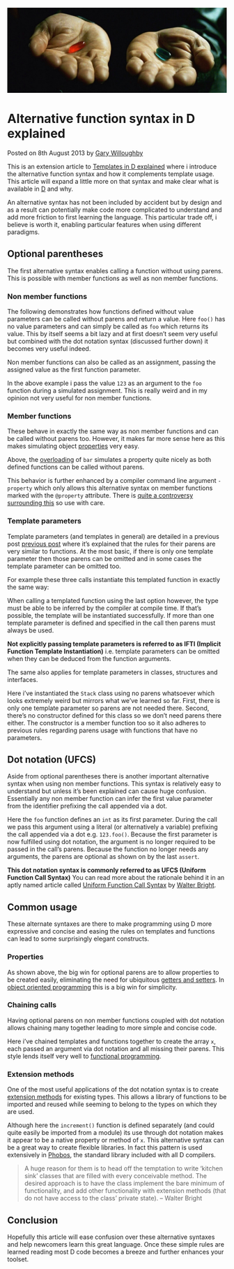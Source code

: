 ![](/articles/images/alternative-function-syntax-in-d-banner.png)

# Alternative function syntax in D explained

<time>Posted on 8th August 2013 by [Gary Willoughby](/pages/about.html)</time>

This is an extension article to [Templates in D explained](/articles/templates-in-d-explained.html) where i introduce the alternative function syntax and how it complements template usage. This article will expand a little more on that syntax and make clear what is available in [D](https://dlang.org/) and why.

An alternative syntax has not been included by accident but by design and as a result can potentially make code more complicated to understand and add more friction to first learning the language. This particular trade off, i believe is worth it, enabling particular features when using different paradigms.


## Optional parentheses
The first alternative syntax enables calling a function without using parens. This is possible with member functions as well as non member functions.

### Non member functions

The following demonstrates how functions defined without value parameters can be called without parens and return a value. Here <code>foo()</code> has no value parameters and can simply be called as <code>foo</code> which returns its value. This by itself seems a bit lazy and at first doesn’t seem very useful but combined with the dot notation syntax (discussed further down) it becomes very useful indeed.

<script src="https://gist.github.com/nomad-software/df1e94925b6d53720af2374eaad461fd.js"></script>

Non member functions can also be called as an assignment, passing the assigned value as the first function parameter.

<script src="https://gist.github.com/nomad-software/6c3d2998ea76a3298636c3e69c6640af.js"></script>

In the above example i pass the value <code>123</code> as an argument to the <code>foo</code> function during a simulated assignment. This is really weird and in my opinion not very useful for non member functions.

### Member functions

These behave in exactly the same way as non member functions and can be called without parens too. However, it makes far more sense here as this makes simulating object [properties](https://en.wikipedia.org/wiki/Property_(programming)) very easy.

<script src="https://gist.github.com/nomad-software/ac593726cd73751708d686a1a729fa50.js"></script>

Above, the [overloading](https://en.wikipedia.org/wiki/Function_overloading) of <code>bar</code> simulates a property quite nicely as both defined functions can be called without parens.

This behavior is further enhanced by a compiler command line argument <code>-property</code> which only allows this alternative syntax on member functions marked with the <code>@property</code> attribute. There is [quite a controversy surrounding this](http://forum.dlang.org/thread/uskutitmqgdfjeusrtfv@forum.dlang.org) so use with care.

### Template parameters

Template parameters (and templates in general) are detailed in a previous post [previous post](/articles/templates-in-d-explained.html) where it’s explained that the rules for their parens are very similar to functions. At the most basic, if there is only one template parameter then those parens can be omitted and in some cases the template parameter can be omitted too.

For example these three calls instantiate this templated function in exactly the same way:

<script src="https://gist.github.com/nomad-software/7e57ce98947cf5568b4371ac53e728fb.js"></script>

When calling a templated function using the last option however, the type must be able to be inferred by the compiler at compile time. If that’s possible, the template will be instantiated successfully. If more than one template parameter is defined and specified in the call then parens must always be used.

**Not explicitly passing template parameters is referred to as IFTI (Implicit Function Template Instantiation)** i.e. template parameters can be omitted when they can be deduced from the function arguments.

The same also applies for template parameters in classes, structures and interfaces.

<script src="https://gist.github.com/nomad-software/7a2c2e92c4f2621128e65a063bab447d.js"></script>

Here i’ve instantiated the <code>Stack</code> class using no parens whatsoever which looks extremely weird but mirrors what we’ve learned so far. First, there is only one template parameter so parens are not needed there. Second, there’s no constructor defined for this class so we don’t need parens there either. The constructor is a member function too so it also adheres to previous rules regarding parens usage with functions that have no parameters.

## Dot notation (UFCS)

Aside from optional parentheses there is another important alternative syntax when using non member functions. This syntax is relatively easy to understand but unless it’s been explained can cause huge confusion. Essentially any non member function can infer the first value parameter from the identifier prefixing the call appended via a dot.

<script src="https://gist.github.com/nomad-software/306fbfb52f7c88e234066236a689b896.js"></script>

Here the <code>foo</code> function defines an <code>int</code> as its first parameter. During the call we pass this argument using a literal (or alternatively a variable) prefixing the call appended via a dot e.g. <code>123.foo()</code>. Because the first parameter is now fulfilled using dot notation, the argument is no longer required to be passed in the call’s parens. Because the function no longer needs any arguments, the parens are optional as shown on by the last <code>assert</code>.

**This dot notation syntax is commonly referred to as UFCS (Uniform Function Call Syntax)** You can read more about the rationale behind it in an aptly named article called [Uniform Function Call Syntax](http://www.drdobbs.com/cpp/uniform-function-call-syntax/232700394) by [Walter Bright](https://en.wikipedia.org/wiki/Walter_Bright).

## Common usage

These alternate syntaxes are there to make programming using D more expressive and concise and easing the rules on templates and functions can lead to some surprisingly elegant constructs.

### Properties

As shown above, the big win for optional parens are to allow properties to be created easily, eliminating the need for ubiquitous [getters and setters](https://en.wikipedia.org/wiki/Mutator_method). In [object oriented programming](https://en.wikipedia.org/wiki/Object-oriented_programming) this is a big win for simplicity.

### Chaining calls

Having optional parens on non member functions coupled with dot notation allows chaining many together leading to more simple and concise code.

<script src="https://gist.github.com/nomad-software/e46bfe73e572461912e9ce18be94c65a.js"></script>

Here i’ve chained templates and functions together to create the array <code>x</code>, each passed an argument via dot notation and all missing their parens. This style lends itself very well to [functional programming](https://en.wikipedia.org/wiki/Functional_programming).

### Extension methods

One of the most useful applications of the dot notation syntax is to create [extension methods](https://en.wikipedia.org/wiki/Extension_method) for existing types. This allows a library of functions to be imported and reused while seeming to belong to the types on which they are used.

<script src="https://gist.github.com/nomad-software/a6e31fab79941b029ff1c79eb84cb3cd.js"></script>

Although here the <code>increment()</code> function is defined separately (and could quite easily be imported from a module) its use through dot notation makes it appear to be a native property or method of <code>x</code>. This alternative syntax can be a great way to create flexible libraries. In fact this pattern is used extensively in [Phobos](https://dlang.org/phobos/index.html), the standard library included with all D compilers.

> A huge reason for them is to head off the temptation to write ‘kitchen sink’ classes that are filled with every conceivable method. The  desired approach is to have the class implement the bare minimum of functionality, and add other functionality with extension methods (that do not have access to the class’ private state). – Walter Bright

## Conclusion

Hopefully this article will ease confusion over these alternative syntaxes and help newcomers learn this great language. Once these simple rules are learned reading most D code becomes a breeze and further enhances your toolset.
